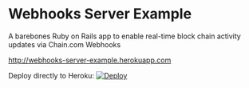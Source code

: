 # Webhooks Server Example

A barebones Ruby on Rails app to enable real-time block chain activity updates via Chain.com Webhooks

http://webhooks-server-example.herokuapp.com

Deploy directly to Heroku: [![Deploy](https://www.herokucdn.com/deploy/button.png)](https://heroku.com/deploy?template=https://github.com/chain-engineering/webhooks-server-example/tree/master)